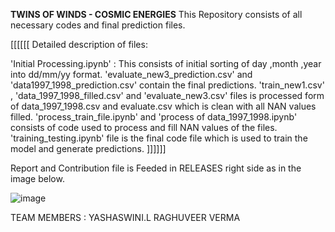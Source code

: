 **TWINS OF WINDS - COSMIC ENERGIES**
This Repository consists of all necessary codes and final prediction files.

[[[[[[ Detailed description of files:

'Initial Processing.ipynb' : This consists of initial sorting of day ,month ,year into dd/mm/yy format. 
'evaluate_new3_prediction.csv' and 'data1997_1998_prediction.csv' contain the final predictions.
'train_new1.csv' , 'data_1997_1998_filled.csv' and 'evaluate_new3.csv' files is processed form of data_1997_1998.csv and evaluate.csv which is clean with all NAN 
 values filled.
'process_train_file.ipynb' and 'process of data_1997_1998.ipynb' consists of code used to process and fill NAN values of the files.
'training_testing.ipynb' file is the final code file which is used to train the model and generate predictions. ]]]]]]

Report and Contribution file is Feeded in RELEASES right side as in the image below.

![image](https://github.com/RMan2323/Twins-of-The-Winds/assets/171505330/1dcb15a9-250a-4f57-bfcf-c0e4adf41408)

TEAM MEMBERS : 
YASHASWINI.L
RAGHUVEER VERMA
